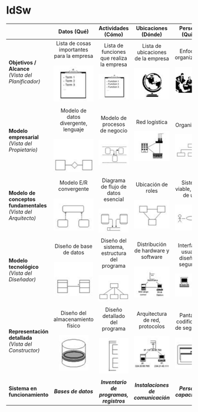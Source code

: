 # IdSw

||Datos (Qué)|Actividades (Cómo)|Ubicaciones (Dónde)|Personas (Quién)|Tiempo (Cuándo)|Motivación (Por qué)|
|-|:-:|:-:|:-:|:-:|:-:|:-:|
|**Objetivos / Alcance**<br>*(Vista del Planificador)*|Lista de cosas importantes para la empresa<br><br>![](images/1-1.png)|Lista de funciones que realiza la empresa<br><br>![](images/1-2.png)|Lista de ubicaciones de la empresa<br><br>![](images/1-3.png)|Enfoques organizativos<br><br>![](images/1-4.png)|Calendario maestro de negocios<br><br>![](images/1-5.png)|Visión y misión de la empresa<br><br>![](images/1-6.png)|
||
|**Modelo empresarial**<br>*(Vista del Propietario)*|Modelo de datos divergente, lenguaje<br><br>![](images/2-1.png)|Modelo de procesos de negocio<br><br>![](images/2-2.png)|Red logística<br><br>![](images/2-3.png)|Organigrama<br><br>![](images/2-4.png)|Diagrama de estados/transiciones<br><br>![](images/2-5.png)|Estrategias, tácticas, políticas y reglas<br><br>![](images/2-6.png)|
||
|**Modelo de conceptos fundamentales**<br>*(Vista del Arquitecto)*|Modelo E/R convergente<br><br>![](images/3-1.png)|Diagrama de flujo de datos esencial<br><br>![](images/3-2.png)|Ubicación de roles<br><br>![](images/3-3.png)|Sistema viable, casos de uso<br><br>![](images/3-4.png)|Historia de vida de entidades<br><br>![](images/3-5.png)|Modelo de reglas de negocio<br><br>![](images/3-6.png)|
||
|**Modelo tecnológico**<br>*(Vista del Diseñador)*|Diseño de base de datos<br><br>![](images/4-1.png)|Diseño del sistema, estructura del programa<br><br>![](images/4-2.png)|Distribución de hardware y software<br><br>![](images/4-3.png)|Interfaz de usuario, diseño de seguridad<br><br>![](images/4-4.png)|Procesamiento de eventos<br><br>![](images/4-5.png)|Diseño de reglas de negocio<br><br>![](images/4-6.png)|
||
|**Representación detallada**<br>*(Vista del Constructor)*|Diseño del almacenamiento físico<br><br>![](images/5-1.png)|Diseño detallado del programa<br><br>![](images/5-2.png)|Arquitectura de red, protocolos<br><br>![](images/5-3.png)|Pantallas, codificación de seguridad<br><br>![](images/5-4.png)|Definición de tiempos<br><br>![](images/5-5.png)|Especificación de reglas, lógica de programa<br><br>![](images/5-6.png)|
||
|**Sistema en funcionamiento**|***Bases de datos***|***Inventario de programas, registros***|***Instalaciones de comunicación***|***Personas capacitadas***|***Eventos empresariales***|***Reglas aplicadas***|
